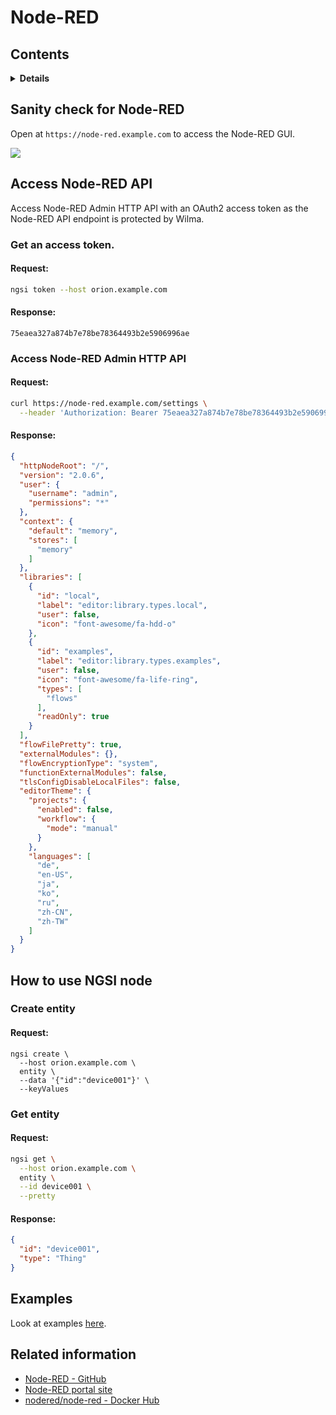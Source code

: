 # Node-RED

## Contents

<details>
<summary><strong>Details</strong></summary>

-   [Sanity check for Node-RED](#sanity-check-node-red)
-   [Access Node-RED API](#access-node-red-api)
-   [How to use NGSI node](#how-to-use-ngsi-node)
-   [Configration for Context-Broker node](#configration-for-context-broker-node)
-   [Examples](#examples)
-   [Related information](#related-information)

</details>

## Sanity check for Node-RED

Open at `https://node-red.example.com` to access the Node-RED GUI.

![](https://raw.githubusercontent.com/lets-fiware/FIWARE-Big-Bang/gh-pages/images/node-red/node-red-sign-in.png)

## Access Node-RED API

Access Node-RED Admin HTTP API with an OAuth2 access token as the Node-RED API endpoint is
protected by Wilma.

### Get an access token.

#### Request:

```bash
ngsi token --host orion.example.com
```

#### Response:

```text
75eaea327a874b7e78be78364493b2e5906996ae
```

### Access Node-RED Admin HTTP API

#### Request:

```bash
curl https://node-red.example.com/settings \
  --header 'Authorization: Bearer 75eaea327a874b7e78be78364493b2e5906996ae'
```

#### Response:

```json
{
  "httpNodeRoot": "/",
  "version": "2.0.6",
  "user": {
    "username": "admin",
    "permissions": "*"
  },
  "context": {
    "default": "memory",
    "stores": [
      "memory"
    ]
  },
  "libraries": [
    {
      "id": "local",
      "label": "editor:library.types.local",
      "user": false,
      "icon": "font-awesome/fa-hdd-o"
    },
    {
      "id": "examples",
      "label": "editor:library.types.examples",
      "user": false,
      "icon": "font-awesome/fa-life-ring",
      "types": [
        "flows"
      ],
      "readOnly": true
    }
  ],
  "flowFilePretty": true,
  "externalModules": {},
  "flowEncryptionType": "system",
  "functionExternalModules": false,
  "tlsConfigDisableLocalFiles": false,
  "editorTheme": {
    "projects": {
      "enabled": false,
      "workflow": {
        "mode": "manual"
      }
    },
    "languages": [
      "de",
      "en-US",
      "ja",
      "ko",
      "ru",
      "zh-CN",
      "zh-TW"
    ]
  }
}
```

## How to use NGSI node

### Create entity

#### Request:

```
ngsi create \
  --host orion.example.com \
  entity \
  --data '{"id":"device001"}' \
  --keyValues
```

### Get entity

#### Request:

```bash
ngsi get \
  --host orion.example.com \
  entity \
  --id device001 \
  --pretty
```

#### Response:

```json
{
  "id": "device001",
  "type": "Thing"
}
```

## Examples

Look at examples [here](https://github.com/lets-fiware/FIWARE-Big-Bang/tree/main/examples/node-red).

## Related information

-   [Node-RED - GitHub](https://github.com/node-red/node-red)
-   [Node-RED portal site](https://nodered.org/)
-   [nodered/node-red - Docker Hub](https://hub.docker.com/r/nodered/node-red)
